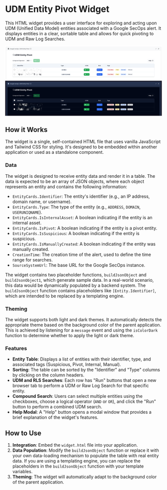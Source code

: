# UDM Entity Pivot Widget

This HTML widget provides a user interface for exploring and acting upon UDM (Unified Data Model) entities associated with a Google SecOps alert. It displays entities in a clear, sortable table and allows for quick pivoting to UDM and Raw Log Searches.

![UDM Entity Pivot](udm_entity_pivot.png)

## How it Works

The widget is a single, self-contained HTML file that uses vanilla JavaScript and Tailwind CSS for styling. It's designed to be embedded within another application or used as a standalone component.

### Data

The widget is designed to receive entity data and render it in a table. The data is expected to be an array of JSON objects, where each object represents an entity and contains the following information:

*   `EntityCards.Identifier`: The entity's identifier (e.g., an IP address, domain name, or username).
*   `EntityCards.Type`: The type of the entity (e.g., `ADDRESS`, `DOMAIN`, `USERUNIQNAME`).
*   `EntityCards.IsInternalAsset`: A boolean indicating if the entity is an internal asset.
*   `EntityCards.IsPivot`: A boolean indicating if the entity is a pivot entity.
*   `EntityCards.IsSuspicious`: A boolean indicating if the entity is suspicious.
*   `EntityCards.IsManuallyCreated`: A boolean indicating if the entity was manually created.
*   `CreationTime`: The creation time of the alert, used to define the time range for searches.
*   `SourceSystemUrl`: The base URL for the Google SecOps instance.

The widget contains two placeholder functions, `buildJsonObject` and `buildJsonObject1`, which generate sample data. In a real-world scenario, this data would be dynamically populated by a backend system. The `buildJsonObject` function contains placeholders like `[Entity.Identifier]`, which are intended to be replaced by a templating engine.

### Theming

The widget supports both light and dark themes. It automatically detects the appropriate theme based on the background color of the parent application. This is achieved by listening for a `message` event and using the `isColorDark` function to determine whether to apply the light or dark theme.

### Features

*   **Entity Table**: Displays a list of entities with their identifier, type, and associated tags (Suspicious, Pivot, Internal, Manual).
*   **Sorting**: The table can be sorted by the "Identifier" and "Type" columns by clicking on the column headers.
*   **UDM and RLS Searches**: Each row has "Run" buttons that open a new browser tab to perform a UDM or Raw Log Search for that specific entity.
*   **Compound Search**: Users can select multiple entities using the checkboxes, choose a logical operator (`AND` or `OR`), and click the "Run" button to perform a combined UDM search.
*   **Help Modal**: A "Help" button opens a modal window that provides a brief explanation of the widget's features.

## How to Use

1.  **Integration**: Embed the `widget.html` file into your application.
2.  **Data Population**: Modify the `buildJsonObject` function or replace it with your own data-loading mechanism to populate the table with real entity data. If you are using a templating engine, you can replace the placeholders in the `buildJsonObject` function with your template variables.
3.  **Theming**: The widget will automatically adapt to the background color of the parent application.

